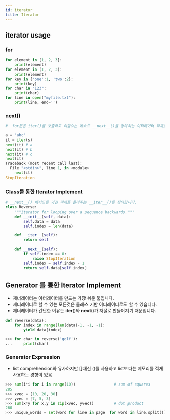```yaml
---
id: iterator
title: Iterator
---
```


## iterator usage
### for
```python
for element in [1, 2, 3]:
    print(element)
for element in (1, 2, 3):
    print(element)
for key in {'one':1, 'two':2}:
    print(key)
for char in "123":
    print(char)
for line in open("myfile.txt"):
    print(line, end='')
```

### next()
```python
#  for문은 iter()를 호출하고 이함수는 메소드 __next__()를 정의하는 이터레이터 객체를 돌려줍니다.

a = 'abc'
it = iter(s)
next(it) # a
next(it) # b
next(it) # c
next(it) 
Traceback (most recent call last):
  File "<stdin>", line 1, in <module>
    next(it)
StopIteration
```

### Class를 통한 Iterator Implement
```python
# __next__() 메서드를 가진 객체를 돌려주는 __iter__()를 정의합니다.
class Reverse:
    """Iterator for looping over a sequence backwards."""
    def __init__(self, data):
        self.data = data
        self.index = len(data)

    def __iter__(self):
        return self

    def __next__(self):
        if self.index == 0:
            raise StopIteration
        self.index = self.index - 1
        return self.data[self.index]
```


## Generator 를 통한 Iterator Implement
- 제너레이터는 이터레이터를 만드는 가장 쉬운 툴입니다.
- 제너레이터로 할 수 있는 모든것은 클래스 기반 이터레이터로도 할 수 있습니다.
- 제너레이터가 간단한 이유는 __iter__()와 __next__()가 저절로 만들어지기 때문입니다.

```python
def reverse(data):
    for index in range(len(data)-1, -1, -1):
        yield data[index]

>>> for char in reverse('golf'):
...     print(char)
```


### Generator Expression
- list comprehension와 유사하지만 []대신 ()를 사용하고 list보다는 메모리를 적게 사용하는 경향이 있음

```python
>>> sum(i*i for i in range(10))                 # sum of squares
285
>>> xvec = [10, 20, 30]
>>> yvec = [7, 5, 3]
>>> sum(x*y for x,y in zip(xvec, yvec))         # dot product
260
>>> unique_words = set(word for line in page  for word in line.split())
``` 
